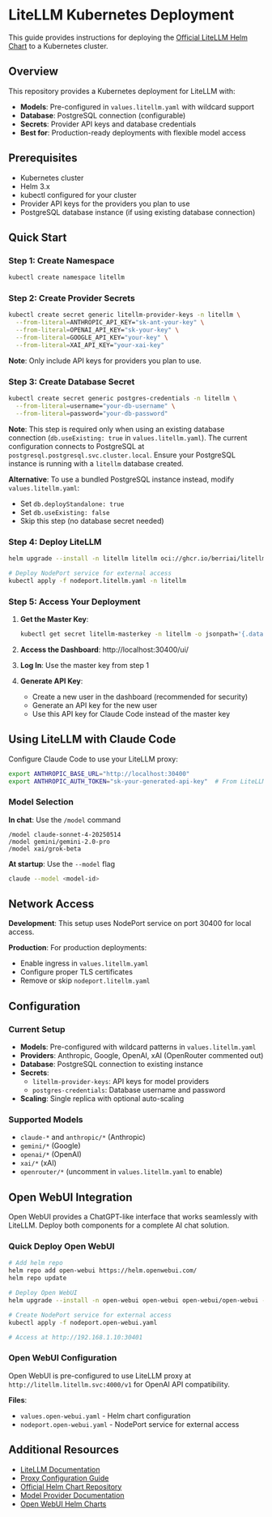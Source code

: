 # LiteLLM Kubernetes Deployment

This guide provides instructions for deploying the [Official LiteLLM Helm Chart](https://github.com/BerriAI/litellm/tree/main/deploy/charts/litellm-helm) to a Kubernetes cluster.

## Overview

This repository provides a Kubernetes deployment for LiteLLM with:

- **Models**: Pre-configured in `values.litellm.yaml` with wildcard support
- **Database**: PostgreSQL connection (configurable)
- **Secrets**: Provider API keys and database credentials
- **Best for**: Production-ready deployments with flexible model access

## Prerequisites

- Kubernetes cluster
- Helm 3.x
- kubectl configured for your cluster
- Provider API keys for the providers you plan to use
- PostgreSQL database instance (if using existing database connection)

## Quick Start

### Step 1: Create Namespace
```bash
kubectl create namespace litellm
```

### Step 2: Create Provider Secrets
```bash
kubectl create secret generic litellm-provider-keys -n litellm \
  --from-literal=ANTHROPIC_API_KEY="sk-ant-your-key" \
  --from-literal=OPENAI_API_KEY="sk-your-key" \
  --from-literal=GOOGLE_API_KEY="your-key" \
  --from-literal=XAI_API_KEY="your-xai-key"
```

**Note**: Only include API keys for providers you plan to use. 

### Step 3: Create Database Secret
```bash
kubectl create secret generic postgres-credentials -n litellm \
  --from-literal=username="your-db-username" \
  --from-literal=password="your-db-password"
```

**Note**: This step is required only when using an existing database connection (`db.useExisting: true` in `values.litellm.yaml`). The current configuration connects to PostgreSQL at `postgresql.postgresql.svc.cluster.local`. Ensure your PostgreSQL instance is running with a `litellm` database created.

**Alternative**: To use a bundled PostgreSQL instance instead, modify `values.litellm.yaml`:
- Set `db.deployStandalone: true`
- Set `db.useExisting: false`
- Skip this step (no database secret needed)

### Step 4: Deploy LiteLLM
```bash
helm upgrade --install -n litellm litellm oci://ghcr.io/berriai/litellm-helm -f values.litellm.yaml

# Deploy NodePort service for external access
kubectl apply -f nodeport.litellm.yaml -n litellm
```

### Step 5: Access Your Deployment

1. **Get the Master Key**:
   ```bash
   kubectl get secret litellm-masterkey -n litellm -o jsonpath='{.data.masterkey}' | base64 -d
   ```

2. **Access the Dashboard**: http://localhost:30400/ui/

3. **Log In**: Use the master key from step 1

4. **Generate API Key**:
   - Create a new user in the dashboard (recommended for security)
   - Generate an API key for the new user
   - Use this API key for Claude Code instead of the master key

## Using LiteLLM with Claude Code

Configure Claude Code to use your LiteLLM proxy:

```bash
export ANTHROPIC_BASE_URL="http://localhost:30400"
export ANTHROPIC_AUTH_TOKEN="sk-your-generated-api-key"  # From LiteLLM dashboard
```

### Model Selection

**In chat**: Use the `/model` command
```
/model claude-sonnet-4-20250514
/model gemini/gemini-2.0-pro
/model xai/grok-beta
```

**At startup**: Use the `--model` flag
```bash
claude --model <model-id>
```

## Network Access

**Development**: This setup uses NodePort service on port 30400 for local access.

**Production**: For production deployments:
- Enable ingress in `values.litellm.yaml`
- Configure proper TLS certificates
- Remove or skip `nodeport.litellm.yaml`

## Configuration

### Current Setup
- **Models**: Pre-configured with wildcard patterns in `values.litellm.yaml`
- **Providers**: Anthropic, Google, OpenAI, xAI (OpenRouter commented out)
- **Database**: PostgreSQL connection to existing instance
- **Secrets**:
  - `litellm-provider-keys`: API keys for model providers
  - `postgres-credentials`: Database username and password
- **Scaling**: Single replica with optional auto-scaling

### Supported Models
- `claude-*` and `anthropic/*` (Anthropic)
- `gemini/*` (Google)
- `openai/*` (OpenAI)
- `xai/*` (xAI)
- `openrouter/*` (uncomment in `values.litellm.yaml` to enable)

## Open WebUI Integration

Open WebUI provides a ChatGPT-like interface that works seamlessly with LiteLLM. Deploy both components for a complete AI chat solution.

### Quick Deploy Open WebUI

```bash
# Add helm repo
helm repo add open-webui https://helm.openwebui.com/
helm repo update

# Deploy Open WebUI
helm upgrade --install -n open-webui open-webui open-webui/open-webui -f values.open-webui.yaml

# Create NodePort service for external access
kubectl apply -f nodeport.open-webui.yaml

# Access at http://192.168.1.10:30401
```

### Open WebUI Configuration

Open WebUI is pre-configured to use LiteLLM proxy at `http://litellm.litellm.svc:4000/v1` for OpenAI API compatibility.

**Files**:
- `values.open-webui.yaml` - Helm chart configuration
- `nodeport.open-webui.yaml` - NodePort service for external access

## Additional Resources

- [LiteLLM Documentation](https://docs.litellm.ai/)
- [Proxy Configuration Guide](https://docs.litellm.ai/docs/proxy/configs)
- [Official Helm Chart Repository](https://github.com/BerriAI/litellm/tree/main/deploy/charts/litellm-helm)
- [Model Provider Documentation](https://docs.litellm.ai/docs/providers)
- [Open WebUI Helm Charts](https://github.com/open-webui/helm-charts/tree/main/charts/open-webui)